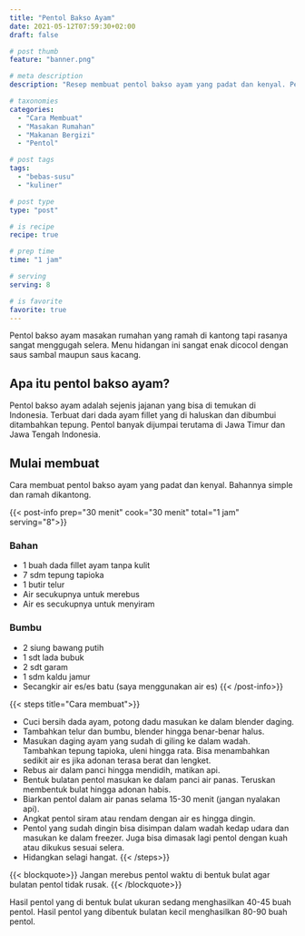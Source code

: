 ```yaml
---
title: "Pentol Bakso Ayam"
date: 2021-05-12T07:59:30+02:00
draft: false

# post thumb
feature: "banner.png"

# meta description
description: "Resep membuat pentol bakso ayam yang padat dan kenyal. Pelajari cara membuat masakan rumahan yang lezat disini."

# taxonomies
categories:
  - "Cara Membuat"
  - "Masakan Rumahan"
  - "Makanan Bergizi"
  - "Pentol"

# post tags
tags:
  - "bebas-susu"
  - "kuliner"

# post type
type: "post"

# is recipe
recipe: true

# prep time
time: "1 jam"

# serving
serving: 8

# is favorite
favorite: true
---
```

Pentol bakso ayam masakan rumahan yang ramah di kantong tapi rasanya sangat menggugah selera. Menu hidangan ini sangat enak dicocol dengan saus sambal maupun saus kacang.

## Apa itu pentol bakso ayam?

Pentol bakso ayam adalah sejenis jajanan yang bisa di temukan di Indonesia. Terbuat dari dada ayam fillet yang di haluskan dan dibumbui ditambahkan tepung. Pentol banyak dijumpai terutama di Jawa Timur dan Jawa Tengah Indonesia.

## Mulai membuat

Cara membuat pentol bakso ayam yang padat dan kenyal. Bahannya simple dan ramah dikantong.

{{< post-info prep="30 menit" cook="30 menit" total="1 jam" serving="8">}}

### Bahan

-   1 buah dada fillet ayam tanpa kulit
-   7 sdm tepung tapioka
-   1 butir telur
-   Air secukupnya untuk merebus
-   Air es secukupnya untuk menyiram

### Bumbu

-   2 siung bawang putih
-   1 sdt lada bubuk
-   2 sdt garam
-   1 sdm kaldu jamur
-   Secangkir air es/es batu (saya menggunakan air es)
{{< /post-info>}}

{{< steps title="Cara membuat">}}
-   Cuci bersih dada ayam, potong dadu masukan ke dalam blender daging.
-   Tambahkan telur dan bumbu, blender hingga benar-benar halus.
-   Masukan daging ayam yang sudah di giling ke dalam wadah. Tambahkan tepung tapioka, uleni hingga rata. Bisa menambahkan sedikit air es jika adonan terasa berat dan lengket.
-   Rebus air dalam panci hingga mendidih, matikan api.
-   Bentuk bulatan pentol masukan ke dalam panci air panas. Teruskan membentuk bulat hingga adonan habis.
-   Biarkan pentol dalam air panas selama 15-30 menit (jangan nyalakan api).
-   Angkat pentol siram atau rendam dengan air es hingga dingin.
-   Pentol yang sudah dingin bisa disimpan dalam wadah kedap udara dan masukan ke dalam freezer. Juga bisa dimasak lagi pentol dengan kuah atau dikukus sesuai selera.
-   Hidangkan selagi hangat.
{{< /steps>}}

{{< blockquote>}}
Jangan merebus pentol waktu di bentuk bulat agar bulatan pentol tidak rusak.
{{< /blockquote>}}

Hasil pentol yang di bentuk bulat ukuran sedang menghasilkan 40-45 buah pentol. Hasil pentol yang dibentuk bulatan kecil menghasilkan 80-90 buah pentol.

